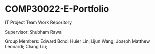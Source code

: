# COMP30022-E-Portfolio

IT Project Team Work Repository

Supervisor: Shubham Rawal

Group Members: Edward Bond; Huier Lin; Lijun Wang; Joseph Matthew Leonardi; Chang Liu;
